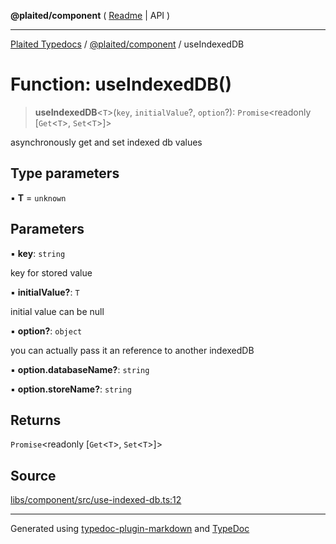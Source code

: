 **@plaited/component** ( [Readme](../README.md) \| API )

***

[Plaited Typedocs](../../../modules.md) / [@plaited/component](../modules.md) / useIndexedDB

# Function: useIndexedDB()

> **useIndexedDB**\<`T`\>(`key`, `initialValue`?, `option`?): `Promise`\<readonly [`Get`\<`T`\>, `Set`\<`T`\>]\>

asynchronously get and set indexed db values

## Type parameters

▪ **T** = `unknown`

## Parameters

▪ **key**: `string`

key for stored value

▪ **initialValue?**: `T`

initial value can be null

▪ **option?**: `object`

you can actually pass it an reference to another indexedDB

▪ **option.databaseName?**: `string`

▪ **option.storeName?**: `string`

## Returns

`Promise`\<readonly [`Get`\<`T`\>, `Set`\<`T`\>]\>

## Source

[libs/component/src/use-indexed-db.ts:12](https://github.com/plaited/plaited/blob/b151218/libs/component/src/use-indexed-db.ts#L12)

***

Generated using [typedoc-plugin-markdown](https://www.npmjs.com/package/typedoc-plugin-markdown) and [TypeDoc](https://typedoc.org/)
